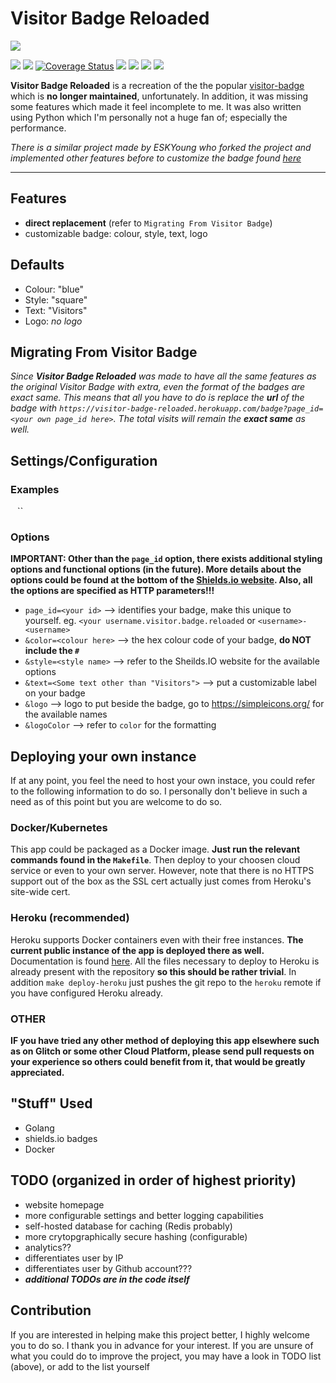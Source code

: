 # Visitor Badge Reloaded

![](https://visitor-badge-reloaded.herokuapp.com/badge?page_id=visitor-badge-reloaded-visitors&color=55acb7&style=for-the-badge&logo=Github)

[![](https://goreportcard.com/badge/github.com/Nathan13888/VisitorBadgeReloaded)](https://goreportcard.com/report/github.com/Nathan13888/VisitorBadgeReloaded)
[![](https://img.shields.io/badge/License-MIT%202.0-blue.svg)](https://github.com/Nathan13888/VisitorBadgeReloaded/blob/master/LICENSE)
[![Coverage Status](https://coveralls.io/repos/github/Nathan13888/VisitorBadgeReloaded/badge.svg?branch=master)](https://coveralls.io/github/Nathan13888/VisitorBadgeReloaded?branch=master)
![](https://img.shields.io/github/issues-raw/Nathan13888/VisitorBadgeReloaded?label=Issues)
![](https://img.shields.io/github/issues-closed-raw/Nathan13888/VisitorBadgeReloaded?label=Closed+Issues)
![](https://img.shields.io/github/issues-pr-raw/Nathan13888/VisitorBadgeReloaded?label=Open+PRs)
![](https://img.shields.io/github/issues-pr-closed-raw/Nathan13888/VisitorBadgeReloaded?label=Closed+PRs)

**Visitor Badge Reloaded** is a recreation of the the popular [visitor-badge](https://github.com/jwenjian/visitor-badge) which is __no longer maintained__, unfortunately. In addition, it was missing some features which made it feel incomplete to me. It was also written using Python which I'm personally not a huge fan of; especially the performance.

*There is a similar project made by ESKYoung who forked the project and implemented other features before to customize the badge found [here](https://github.com/ESKYoung/shields-io-visitor-counter)*

---

## Features
- **direct replacement** (refer to `Migrating From Visitor Badge`)
- customizable badge: colour, style, text, logo

## Defaults
- Colour: "blue"
- Style: "square"
- Text: "Visitors"
- Logo: *no logo*

## Migrating From Visitor Badge
*Since **Visitor Badge Reloaded** was made to have all the same features as the original Visitor Badge with extra, even the format of the badges are exact same. This means that all you have to do is replace the __url__ of the badge with `https://visitor-badge-reloaded.herokuapp.com/badge?page_id=<your own page_id here>`. The total visits will remain the **exact same** as well.*

## Settings/Configuration
### Examples
``
``
``
### Options
**IMPORTANT: Other than the `page_id` option, there exists additional styling options and functional options (in the future). More details about the options could be found at the bottom of the [Shields.io website](https://shields.io/). Also, all the options are specified as HTTP parameters!!!**
- `page_id=<your id>` --> identifies your badge, make this unique to yourself. eg. `<your username.visitor.badge.reloaded` or `<username>-<username>`
- `&color=<colour here>` --> the hex colour code of your badge, **do NOT include the `#`**
- `&style=<style name>` --> refer to the Sheilds.IO website for the available options
- `&text=<Some text other than "Visitors">` --> put a customizable label on your badge
- `&logo` --> logo to put beside the badge, go to https://simpleicons.org/ for the available names
- `&logoColor` --> refer to `color` for the formatting

## Deploying your own instance
If at any point, you feel the need to host your own instace, you could refer to the following information to do so. I personally don't believe in such a need as of this point but you are welcome to do so.
### Docker/Kubernetes
This app could be packaged as a Docker image. __Just run the relevant commands found in the `Makefile`__. Then deploy to your choosen cloud service or even to your own server. However, note that there is no HTTPS support out of the box as the SSL cert actually just comes from Heroku's site-wide cert.
### Heroku (recommended)
Heroku supports Docker containers even with their free instances. __The current public instance of the app is deployed there as well.__ Documentation is found [here](https://devcenter.heroku.com/articles/build-docker-images-heroku-yml). All the files necessary to deploy to Heroku is already present with the repository __so this should be rather trivial__. In addition `make deploy-heroku` just pushes the git repo to the `heroku` remote if you have configured Heroku already.
### OTHER
**IF you have tried any other method of deploying this app elsewhere such as on Glitch or some other Cloud Platform, please send __pull requests__ on your experience so others could benefit from it, that would be greatly appreciated.**

## "Stuff" Used
- Golang
- shields.io badges
- Docker

## TODO (organized in order of highest priority)
- website homepage
- more configurable settings and better logging capabilities
- self-hosted database for caching (Redis probably)
- more crytopgraphically secure hashing (configurable)
- analytics??
- differentiates user by IP
- differentiates user by Github account???
- __*additional TODOs are in the code itself*__

## Contribution
If you are interested in helping make this project better, I highly welcome you to do so. I thank you in advance for your interest. If you are unsure of what you could do to improve the project, you may have a look in TODO list (above), or add to the list yourself
